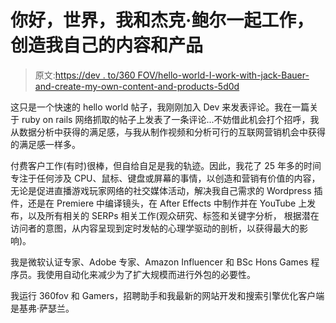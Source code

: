 # 你好，世界，我和杰克·鲍尔一起工作，创造我自己的内容和产品

> 原文:[https://dev . to/360 FOV/hello-world-I-work-with-jack-Bauer-and-create-my-own-content-and-products-5d0d](https://dev.to/360fov/hello-world-i-work-with-jack-bauer-and-create-my-own-content-and-products-5d0d)

这只是一个快速的 hello world 帖子，我刚刚加入 Dev 来发表评论。我在一篇关于 ruby on rails 网络抓取的帖子上发表了一条评论...不妨借此机会打个招呼，我从数据分析中获得的满足感，与我从制作视频和分析可行的互联网营销机会中获得的满足感一样多。

付费客户工作(有时)很棒，但自给自足是我的轨迹。因此，我花了 25 年多的时间专注于任何涉及 CPU、鼠标、键盘或屏幕的事情，以创造和营销有价值的内容，无论是促进直播游戏玩家网络的社交媒体活动，解决我自己需求的 Wordpress 插件，还是在 Premiere 中编译镜头，在 After Effects 中制作并在 YouTube 上发布，以及所有相关的 SERPs 相关工作(观众研究、标签和关键字分析， 根据潜在访问者的意图，从内容呈现到定时发帖的心理学驱动的剖析，以获得最大的影响)。

我是微软认证专家、Adobe 专家、Amazon Influencer 和 BSc Hons Games 程序员。我使用自动化来减少为了扩大规模而进行外包的必要性。

我运行 360fov 和 Gamers，招聘助手和我最新的网站开发和搜索引擎优化客户端是基弗·萨瑟兰。